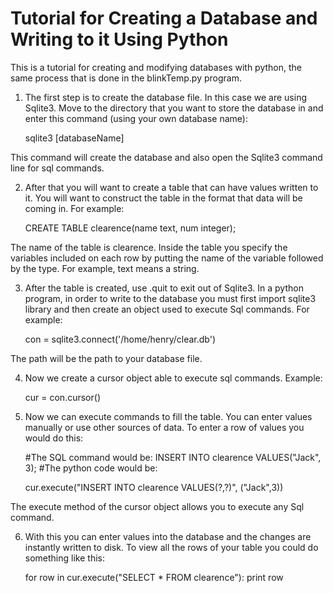 # Tutorial for Creating a Database and Writing to it Using Python

This is a tutorial for creating and modifying databases with python, the same process
that is done in the blinkTemp.py program. 


1. The first step is to create the database file. In this case we are using Sqlite3. Move
to the directory that you want to store the database in and enter this command (using your 
own database name):

	sqlite3 [databaseName]

This command will create the database and also open the Sqlite3 command line for sql commands.

2. After that you will want to create a table that can have values written to it. You will want
to construct the table in the format that data will be coming in. For example: 

	CREATE TABLE clearence(name text, num integer);

The name of the table is clearence. Inside the table you specify the variables included on each
row by putting the name of the variable followed by the type. For example, text means a string.

3. After the table is created, use .quit to exit out of Sqlite3. In a python program, in order to
write to the database you must first import sqlite3 library and then create an object used to 
execute Sql commands. For example:

	con = sqlite3.connect('/home/henry/clear.db')

The path will be the path to your database file. 

4. Now we create a cursor object able to execute sql commands. Example:

	cur = con.cursor()

5. Now we can execute commands to fill the table. You can enter values manually or use other 
sources of data. To enter a row of values you would do this:

	#The SQL command would be: INSERT INTO clearence VALUES("Jack", 3);
	#The python code would be:

	cur.execute("INSERT INTO clearence VALUES(?,?)", ("Jack",3))

The execute method of the cursor object allows you to execute any Sql command. 

6. With this you can enter values into the database and the changes are instantly written to disk.
To view all the rows of your table you could do something like this:

	for row in cur.execute("SELECT * FROM clearence"):
		print row
